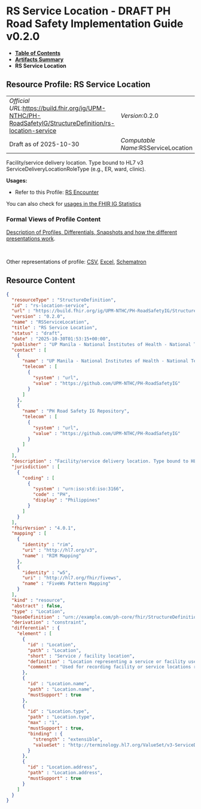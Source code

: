 # RS Service Location - DRAFT PH Road Safety Implementation Guide v0.2.0

* [**Table of Contents**](toc.md)
* [**Artifacts Summary**](artifacts.md)
* **RS Service Location**

## Resource Profile: RS Service Location 

| | |
| :--- | :--- |
| *Official URL*:https://build.fhir.org/ig/UPM-NTHC/PH-RoadSafetyIG/StructureDefinition/rs-location-service | *Version*:0.2.0 |
| Draft as of 2025-10-30 | *Computable Name*:RSServiceLocation |

 
Facility/service delivery location. Type bound to HL7 v3 ServiceDeliveryLocationRoleType (e.g., ER, ward, clinic). 

**Usages:**

* Refer to this Profile: [RS Encounter](StructureDefinition-rs-encounter.md)

You can also check for [usages in the FHIR IG Statistics](https://packages2.fhir.org/xig/example.fhir.ph.roadsafety|current/StructureDefinition/rs-location-service)

### Formal Views of Profile Content

 [Description of Profiles, Differentials, Snapshots and how the different presentations work](http://build.fhir.org/ig/FHIR/ig-guidance/readingIgs.html#structure-definitions). 

 

Other representations of profile: [CSV](StructureDefinition-rs-location-service.csv), [Excel](StructureDefinition-rs-location-service.xlsx), [Schematron](StructureDefinition-rs-location-service.sch) 



## Resource Content

```json
{
  "resourceType" : "StructureDefinition",
  "id" : "rs-location-service",
  "url" : "https://build.fhir.org/ig/UPM-NTHC/PH-RoadSafetyIG/StructureDefinition/rs-location-service",
  "version" : "0.2.0",
  "name" : "RSServiceLocation",
  "title" : "RS Service Location",
  "status" : "draft",
  "date" : "2025-10-30T01:53:15+00:00",
  "publisher" : "UP Manila - National Institutes of Health - National Telehealth Center",
  "contact" : [
    {
      "name" : "UP Manila - National Institutes of Health - National Telehealth Center",
      "telecom" : [
        {
          "system" : "url",
          "value" : "https://github.com/UPM-NTHC/PH-RoadSafetyIG"
        }
      ]
    },
    {
      "name" : "PH Road Safety IG Repository",
      "telecom" : [
        {
          "system" : "url",
          "value" : "https://github.com/UPM-NTHC/PH-RoadSafetyIG"
        }
      ]
    }
  ],
  "description" : "Facility/service delivery location. Type bound to HL7 v3 ServiceDeliveryLocationRoleType (e.g., ER, ward, clinic).",
  "jurisdiction" : [
    {
      "coding" : [
        {
          "system" : "urn:iso:std:iso:3166",
          "code" : "PH",
          "display" : "Philippines"
        }
      ]
    }
  ],
  "fhirVersion" : "4.0.1",
  "mapping" : [
    {
      "identity" : "rim",
      "uri" : "http://hl7.org/v3",
      "name" : "RIM Mapping"
    },
    {
      "identity" : "w5",
      "uri" : "http://hl7.org/fhir/fivews",
      "name" : "FiveWs Pattern Mapping"
    }
  ],
  "kind" : "resource",
  "abstract" : false,
  "type" : "Location",
  "baseDefinition" : "urn://example.com/ph-core/fhir/StructureDefinition/ph-core-location",
  "derivation" : "constraint",
  "differential" : {
    "element" : [
      {
        "id" : "Location",
        "path" : "Location",
        "short" : "Service / facility location",
        "definition" : "Location representing a service or facility used in RS encounters (for example, ER, ward, clinic).",
        "comment" : "Used for recording facility or service locations related to encounters."
      },
      {
        "id" : "Location.name",
        "path" : "Location.name",
        "mustSupport" : true
      },
      {
        "id" : "Location.type",
        "path" : "Location.type",
        "max" : "1",
        "mustSupport" : true,
        "binding" : {
          "strength" : "extensible",
          "valueSet" : "http://terminology.hl7.org/ValueSet/v3-ServiceDeliveryLocationRoleType"
        }
      },
      {
        "id" : "Location.address",
        "path" : "Location.address",
        "mustSupport" : true
      }
    ]
  }
}

```
